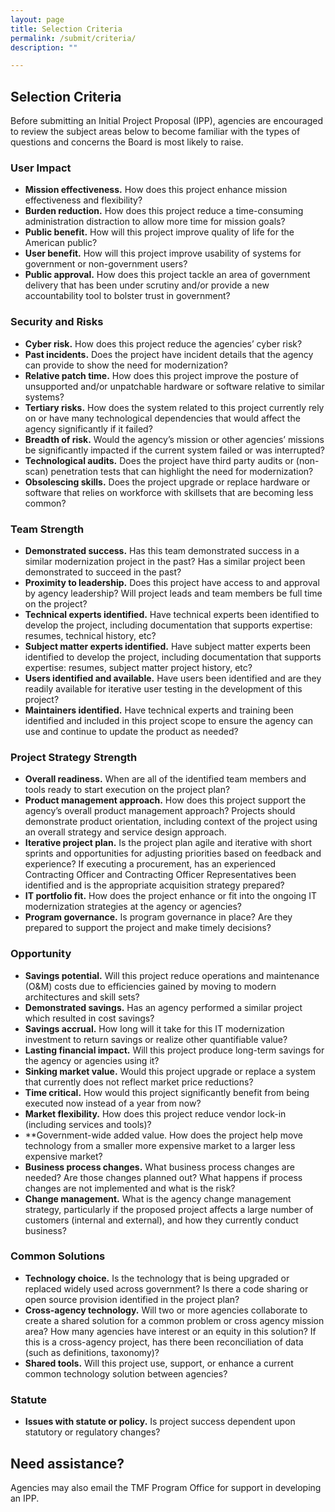```yaml
---
layout: page
title: Selection Criteria
permalink: /submit/criteria/
description: ""

---
```


## Selection Criteria

Before submitting an Initial Project Proposal (IPP), agencies are encouraged to review the subject areas below to become familiar with the types of questions and concerns the Board is most likely to raise. 

### User Impact
- **Mission effectiveness.** How does this project enhance mission effectiveness and flexibility?
- **Burden reduction.** How does this project reduce a time-consuming administration distraction to allow more time for mission goals?
- **Public benefit.** How will this project improve quality of life for the American public?
- **User benefit.** How will this project improve usability of systems for government or non-government users?
- **Public approval.** How does this project tackle an area of government delivery that has been under scrutiny and/or provide a new accountability tool to bolster trust in government?

### Security and Risks
- **Cyber risk.** How does this project reduce the agencies’ cyber risk?
- **Past incidents.** Does the project have incident details that the agency can provide to show the need for modernization?
- **Relative patch time.** How does this project improve the posture of unsupported and/or unpatchable hardware or software relative to similar systems?
- **Tertiary risks.** How does the system related to this project currently rely on or have many technological dependencies that would affect the agency significantly if it failed?
- **Breadth of risk.** Would the agency’s mission or other agencies’ missions be significantly impacted if the current system failed or was interrupted?
- **Technological audits.** Does the project have third party audits or (non-scan) penetration tests that can highlight the need for modernization?
- **Obsolescing skills.** Does the project upgrade or replace hardware or software that relies on workforce with skillsets that are becoming less common?

### Team Strength
- **Demonstrated success.** Has this team demonstrated success in a similar modernization project in the past? Has a similar project been demonstrated to succeed in the past?
- **Proximity to leadership.** Does this project have access to and approval by agency leadership? Will project leads and team members be full time on the project?
- **Technical experts identified.** Have technical experts been identified to develop the project, including documentation that supports expertise: resumes, technical history, etc?
- **Subject matter experts identified.** Have subject matter experts been identified to develop the project, including documentation that supports expertise: resumes, subject matter project history, etc?
- **Users identified and available.** Have users been identified and are they readily available for iterative user testing in the development of this project?
- **Maintainers identified.** Have technical experts and training been identified and included in this project scope to ensure the agency can use and continue to update the product as needed?


### Project Strategy Strength
- **Overall readiness.** When are all of the identified team members and tools ready to start execution on the project plan?
- **Product management approach.** How does this project support the agency’s overall product management approach?  Projects should demonstrate product orientation, including context of the project using an overall strategy and service design approach.
- **Iterative project plan.** Is the project plan agile and iterative with short sprints and opportunities for adjusting priorities based on feedback and experience? If executing a procurement, has an experienced Contracting Officer and Contracting Officer Representatives been identified and is the appropriate acquisition strategy prepared?
- **IT portfolio fit.** How does the project enhance or fit into the ongoing IT modernization strategies at the agency or agencies?
- **Program governance.** Is program governance in place?  Are they prepared to support the project and make timely decisions?


### Opportunity
- **Savings potential.** Will this project reduce operations and maintenance (O&M) costs due to efficiencies gained by moving to modern architectures and skill sets?
- **Demonstrated savings.** Has an agency performed a similar project which resulted in cost savings?
- **Savings accrual.** How long will it take for this IT modernization investment to return savings or realize other quantifiable value?
- **Lasting financial impact.** Will this project produce long-term savings for the agency or agencies using it?
- **Sinking market value.** Would this project upgrade or replace a system that currently does not reflect market price reductions?
- **Time critical.** How would this project significantly benefit from being executed now instead of a year from now?
- **Market flexibility.** How does this project reduce vendor lock-in (including services and tools)?
- **Government-wide added value. How does the project help move technology from a smaller more expensive market to a larger less expensive market?
- **Business process changes.** What business process changes are needed?  Are those changes planned out?  What happens if process changes are not implemented and what is the risk?
- **Change management.** What is the agency change management strategy, particularly if the proposed project affects a large number of customers (internal and external), and how they currently conduct business?


### Common Solutions
- **Technology choice.** Is the technology that is being upgraded or replaced widely used across government? Is there a code sharing or open source provision identified in the project plan?
- **Cross-agency technology.** Will two or more agencies collaborate to create a shared solution for a common problem or cross agency mission area? How many agencies have interest or an equity in this solution? If this is a cross-agency project, has there been reconciliation of data (such as definitions, taxonomy)?
- **Shared tools.** Will this project use, support, or enhance a current common technology solution between agencies?

### Statute
- **Issues with statute or policy.** Is project success dependent upon statutory or regulatory changes?


## Need assistance? 

Agencies may  also email the TMF Program Office for support in developing an IPP.
